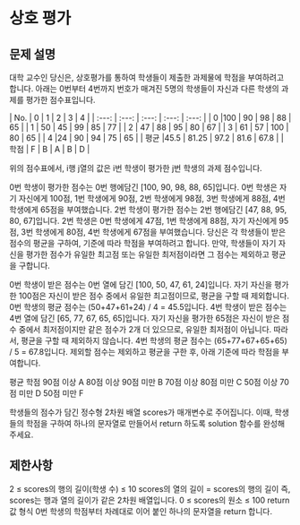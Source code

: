 # 상호 평가
## 문제 설명
대학 교수인 당신은, 상호평가를 통하여 학생들이 제출한 과제물에 학점을 부여하려고 합니다. 아래는 0번부터 4번까지 번호가 매겨진 5명의 학생들이 자신과 다른 학생의 과제를 평가한 점수표입니다.

| No. | 0 | 1 | 2 | 3 | 4 |
| :---: | :---: | :---: | :---: | :---: |
| 0 |100 | 90 | 98 | 88 | 65 |
| 1 | 50 | 45 | 99 | 85 | 77 |
| 2 | 47 | 88 | 95 | 80 | 67 |
| 3 | 61 | 57 | 100 | 80 | 65 |
| 4 |24 | 90 | 94 | 75 | 65 |
| 평균 |45.5 | 81.25 | 97.2 | 81.6 | 67.8 |
| 학점 | F | B | A | B | D |

위의 점수표에서, i행 j열의 값은 i번 학생이 평가한 j번 학생의 과제 점수입니다.

0번 학생이 평가한 점수는 0번 행에담긴 [100, 90, 98, 88, 65]입니다.
0번 학생은 자기 자신에게 100점, 1번 학생에게 90점, 2번 학생에게 98점, 3번 학생에게 88점, 4번 학생에게 65점을 부여했습니다.
2번 학생이 평가한 점수는 2번 행에담긴 [47, 88, 95, 80, 67]입니다.
2번 학생은 0번 학생에게 47점, 1번 학생에게 88점, 자기 자신에게 95점, 3번 학생에게 80점, 4번 학생에게 67점을 부여했습니다.
당신은 각 학생들이 받은 점수의 평균을 구하여, 기준에 따라 학점을 부여하려고 합니다.
만약, 학생들이 자기 자신을 평가한 점수가 유일한 최고점 또는 유일한 최저점이라면 그 점수는 제외하고 평균을 구합니다.

0번 학생이 받은 점수는 0번 열에 담긴 [100, 50, 47, 61, 24]입니다. 자기 자신을 평가한 100점은 자신이 받은 점수 중에서 유일한 최고점이므로, 평균을 구할 때 제외합니다.
0번 학생의 평균 점수는 (50+47+61+24) / 4 = 45.5입니다.
4번 학생이 받은 점수는 4번 열에 담긴 [65, 77, 67, 65, 65]입니다. 자기 자신을 평가한 65점은 자신이 받은 점수 중에서 최저점이지만 같은 점수가 2개 더 있으므로, 유일한 최저점이 아닙니다. 따라서, 평균을 구할 때 제외하지 않습니다.
4번 학생의 평균 점수는 (65+77+67+65+65) / 5 = 67.8입니다.
제외할 점수는 제외하고 평균을 구한 후, 아래 기준에 따라 학점을 부여합니다.

평균	                  학점
90점 이상                  A
80점 이상 90점 미만	       B
70점 이상 80점 미만	       C
50점 이상 70점 미만	       D
50점 미만                  F

학생들의 점수가 담긴 정수형 2차원 배열 scores가 매개변수로 주어집니다. 이때, 학생들의 학점을 구하여 하나의 문자열로 만들어서 return 하도록 solution 함수를 완성해주세요.

## 제한사항
2 ≤ scores의 행의 길이(학생 수) ≤ 10
scores의 열의 길이 = scores의 행의 길이
즉, scores는 행과 열의 길이가 같은 2차원 배열입니다.
0 ≤ scores의 원소 ≤ 100
return 값 형식
0번 학생의 학점부터 차례대로 이어 붙인 하나의 문자열을 return 합니다.